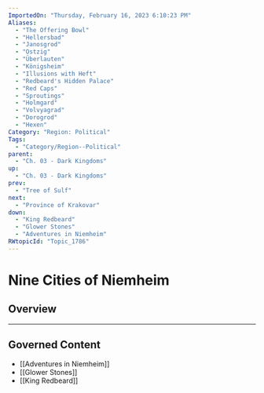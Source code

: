 ```yaml
---
ImportedOn: "Thursday, February 16, 2023 6:10:23 PM"
Aliases:
  - "The Offering Bowl"
  - "Hellersbad"
  - "Janosgrod"
  - "Ostzig"
  - "Überlauten"
  - "Königsheim"
  - "Illusions with Heft"
  - "Redbeard's Hidden Palace"
  - "Red Caps"
  - "Sproutings"
  - "Holmgard"
  - "Volvyagrad"
  - "Dorogrod"
  - "Hexen"
Category: "Region: Political"
Tags:
  - "Category/Region--Political"
parent:
  - "Ch. 03 - Dark Kingdoms"
up:
  - "Ch. 03 - Dark Kingdoms"
prev:
  - "Tree of Sulf"
next:
  - "Province of Krakovar"
down:
  - "King Redbeard"
  - "Glower Stones"
  - "Adventures in Niemheim"
RWtopicId: "Topic_1786"
---
```

# Nine Cities of Niemheim
## Overview
---
## Governed Content
- [[Adventures in Niemheim]]
- [[Glower Stones]]
- [[King Redbeard]]

